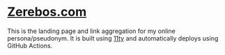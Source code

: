 # [Zerebos.com](https://zerebos.com/)

This is the landing page and link aggregation for my online persona/pseudonym. It is built using [11ty](https://11ty.dev) and automatically deploys using GitHub Actions.